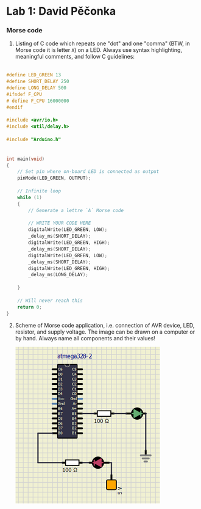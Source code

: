 # Lab 1: David Pěčonka
### Morse code

1. Listing of C code which repeats one "dot" and one "comma" (BTW, in Morse code it is letter `A`) on a LED. Always use syntax highlighting, meaningful comments, and follow C guidelines:

```c

#define LED_GREEN 13  
#define SHORT_DELAY 250 
#define LONG_DELAY 500 
#ifndef F_CPU
# define F_CPU 16000000 
#endif

#include <avr/io.h>    
#include <util/delay.h> 

#include "Arduino.h"        


int main(void)
{
    // Set pin where on-board LED is connected as output
    pinMode(LED_GREEN, OUTPUT);

    // Infinite loop
    while (1)
    {
        // Generate a lettre `A` Morse code

        // WRITE YOUR CODE HERE
        digitalWrite(LED_GREEN, LOW);
        _delay_ms(SHORT_DELAY);
        digitalWrite(LED_GREEN, HIGH);
        _delay_ms(SHORT_DELAY);
        digitalWrite(LED_GREEN, LOW);
        _delay_ms(SHORT_DELAY);
        digitalWrite(LED_GREEN, HIGH);
        _delay_ms(LONG_DELAY);

    }

    // Will never reach this
    return 0;
}
```

2. Scheme of Morse code application, i.e. connection of AVR device, LED, resistor, and supply voltage. The image can be drawn on a computer or by hand. Always name all components and their values!

   ![Schematic](https://github.com/xpecon00/digital_electronics_2/blob/main/lab1-blink_arduino/test/images/schema.PNG)
